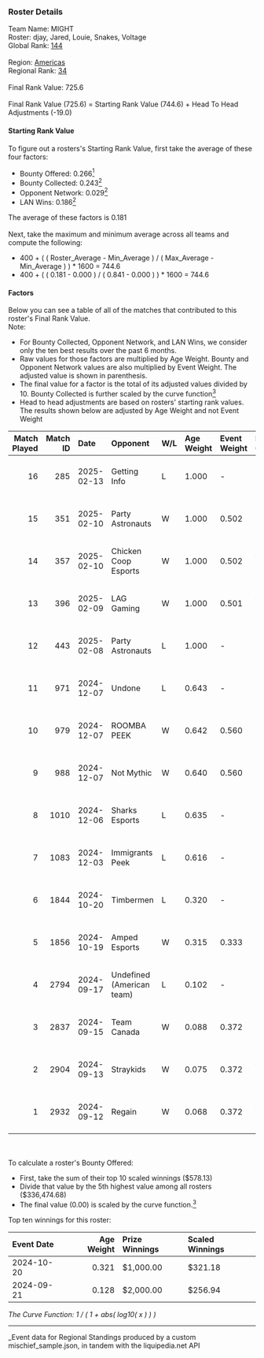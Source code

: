 ### Roster Details<br />
Team Name: MIGHT<br />
Roster: djay, Jared, Louie, Snakes, Voltage<br />
Global Rank: [144](../../standings_global_2025_03_01.md)<br />
<br />
Region: [Americas]( ../../standings_americas_2025_03_01.md)<br />
Regional Rank: [34]( ../../standings_americas_2025_03_01.md)<br />
<br />
Final Rank Value:  725.6<br />
<br />
Final Rank Value (725.6) = Starting Rank Value (744.6) + Head To Head Adjustments (-19.0)<br />

#### Starting Rank Value<br />
To figure out a rosters's Starting Rank Value, first take the average of these four factors:<br />
- Bounty Offered: 0.266[<sup>1</sup>](#table2)
- Bounty Collected: 0.243[<sup>2</sup>](#table1)
- Opponent Network: 0.029[<sup>2</sup>](#table1)
- LAN Wins: 0.186[<sup>2</sup>](#table1)

The average of these factors is 0.181<br />
<br />
Next, take the maximum and minimum average across all teams and compute the following:<br />
- 400 + ( ( Roster_Average - Min_Average ) / ( Max_Average - Min_Average ) ) * 1600 = 744.6
- 400 + ( ( 0.181 - 0.000 ) / ( 0.841 - 0.000 ) ) * 1600 = 744.6


#### Factors<br />
Below you can see a table of all of the matches that contributed to this roster's Final Rank Value.<br />
Note:<br />

- For Bounty Collected, Opponent Network, and LAN Wins, we consider only the ten best results over the past 6 months.
- Raw values for those factors are multiplied by Age Weight. Bounty and Opponent Network values are also multiplied by Event Weight. The adjusted value is shown in parenthesis.
- The final value for a factor is the total of its adjusted values divided by 10. Bounty Collected is further scaled by the curve function[<sup>3</sup>](#curveFunction)
- Head to head adjustments are based on rosters' starting rank values. The results shown below are adjusted by Age Weight and not Event Weight
<span id="table1"></span><br />


| Match Played | Match ID | Date       | Opponent                  | W/L | Age Weight | Event Weight | Bounty Collected | Opponent Network | LAN Wins  | H2H Adj. | Roster                                    |
| -: | -: | :- | :- | :- | :- | :- | :- | :- | :- | -: | :- |
|           16 |      285 | 2025-02-13 | Getting Info              | L   | 1.000      | -            | -                | -                | -         |   -24.86 | djay, Jared, Louie, Snakes, Voltage       |
|           15 |      351 | 2025-02-10 | Party Astronauts          | W   | 1.000      | 0.502        | 0.008 (0.004)    | 0.430 (0.216)    | 0 (0.000) |    19.22 | djay, Jared, Louie, Snakes, Voltage       |
|           14 |      357 | 2025-02-10 | Chicken Coop Esports      | W   | 1.000      | 0.502        | 0.006 (0.003)    | 0.096 (0.048)    | 0 (0.000) |    11.18 | djay, Jared, Louie, Snakes, Voltage       |
|           13 |      396 | 2025-02-09 | LAG Gaming                | W   | 1.000      | 0.501        | 0.001 (0.001)    | 0.028 (0.014)    | 0 (0.000) |     9.36 | djay, Jared, Louie, Snakes, Voltage       |
|           12 |      443 | 2025-02-08 | Party Astronauts          | L   | 1.000      | -            | -                | -                | -         |   -12.19 | djay, Jared, Louie, Snakes, Voltage       |
|           11 |      971 | 2024-12-07 | Undone                    | L   | 0.643      | -            | -                | -                | -         |    -9.55 | djay, Louie, PwnAlone, REKMEISTER, Snakes |
|           10 |      979 | 2024-12-07 | ROOMBA PEEK               | W   | 0.642      | 0.560        | 0.000 (0.000)    | 0.038 (0.014)    | 1 (0.642) |     5.43 | djay, Louie, PwnAlone, REKMEISTER, Snakes |
|            9 |      988 | 2024-12-07 | Not Mythic                | W   | 0.640      | 0.560        | 0.000 (0.000)    | 0.000 (0.000)    | 1 (0.640) |     2.75 | djay, Louie, PwnAlone, REKMEISTER, Snakes |
|            8 |     1010 | 2024-12-06 | Sharks Esports            | L   | 0.635      | -            | -                | -                | -         |    -2.80 | djay, Louie, PwnAlone, REKMEISTER, Snakes |
|            7 |     1083 | 2024-12-03 | Immigrants Peek           | L   | 0.616      | -            | -                | -                | -         |   -11.95 | djay, Jonji, louie, PwnAlone, Snakes      |
|            6 |     1844 | 2024-10-20 | Timbermen                 | L   | 0.320      | -            | -                | -                | -         |    -6.13 | djay, Jonji, louie, PwnAlone, Snakes      |
|            5 |     1856 | 2024-10-19 | Amped Esports             | W   | 0.315      | 0.333        | 0.000 (0.000)    | 0.000 (0.000)    | 1 (0.315) |     1.26 | djay, Jonji, louie, PwnAlone, Snakes      |
|            4 |     2794 | 2024-09-17 | Undefined (American team) | L   | 0.102      | -            | -                | -                | -         |    -2.18 | djay, Jonji, louie, PwnAlone, Snakes      |
|            3 |     2837 | 2024-09-15 | Team Canada               | W   | 0.088      | 0.372        | 0.000 (0.000)    | 0.040 (0.001)    | 0 (0.000) |     0.66 | djay, Jonji, louie, PwnAlone, Snakes      |
|            2 |     2904 | 2024-09-13 | Straykids                 | W   | 0.075      | 0.372        | 0.000 (0.000)    | 0.004 (0.000)    | 0 (0.000) |     0.49 | djay, Jonji, louie, PwnAlone, Snakes      |
|            1 |     2932 | 2024-09-12 | Regain                    | W   | 0.068      | 0.372        | 0.000 (0.000)    | 0.005 (0.000)    | 0 (0.000) |     0.27 | djay, Jonji, louie, PwnAlone, Snakes      |

<br />
<span id="table2"></span><br />
To calculate a roster's Bounty Offered:<br />

- First, take the sum of their top 10 scaled winnings ($578.13)
- Divide that value by the 5th highest value among all rosters ($336,474.68)
- The final value (0.00) is scaled by the curve function.[<sup>3</sup>](#curveFunction)

Top ten winnings for this roster:<br />

| Event Date | Age Weight | Prize Winnings | Scaled Winnings |
| :- | -: | :- | :- |
| 2024-10-20 |      0.321 | $1,000.00      | $321.18         |
| 2024-09-21 |      0.128 | $2,000.00      | $256.94         |


<span id="curveFunction"></span>_The Curve Function: 1 / ( 1 + abs( log10( x ) ) )_<br />

---
_Event data for Regional Standings produced by a custom mischief_sample.json, in tandem with the liquipedia.net API<br />
